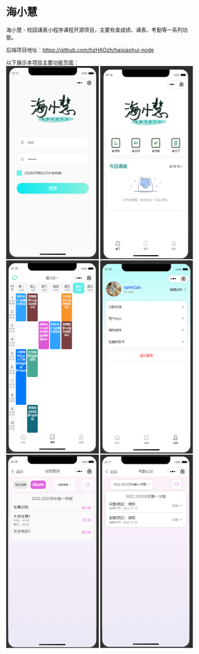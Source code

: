 # 海小慧

海小慧 - 校园课表小程序课程开源项目，主要有查成绩、课表、考勤等一系列功能。</br>


后端项目地址：https://github.com/hzHAOzh/haixiaohui-node</br>

以下展示本项目主要功能页面：</br>
<img src="https://github.com/hzHAOzh/haixiaohui/raw/master/asset/pagesImgs/登录页面.png" width="250px" height="520px">
<img src="https://github.com/hzHAOzh/haixiaohui/raw/master/asset/pagesImgs/首页页面.png" width="250px" height="520px">
<img src="https://github.com/hzHAOzh/haixiaohui/raw/master/asset/pagesImgs/课表页面.png" width="250px" height="520px">
<img src="https://github.com/hzHAOzh/haixiaohui/raw/master/asset/pagesImgs/我的页面.png" width="250px" height="520px">
<img src="https://github.com/hzHAOzh/haixiaohui/raw/master/asset/pagesImgs/成绩页面.png" width="250px" height="520px">
<img src="https://github.com/hzHAOzh/haixiaohui/raw/master/asset/pagesImgs/考勤页面.png" width="250px" height="520px">
